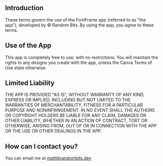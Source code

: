 ## Introduction

These terms govern the use of the FontFrame app (referred to as "the app"), developed by © Random Bits. By using the app, you agree to these terms. 

## Use of the App

This app is completely free to use, with no restrictions. You will maintain the rights to any designs you create with the app, unless the Canva Terms of Use state otherwise.

## Limited Liability

THE APP IS PROVIDED "AS IS", WITHOUT WARRANTY OF ANY KIND, EXPRESS OR
IMPLIED, INCLUDING BUT NOT LIMITED TO THE WARRANTIES OF MERCHANTABILITY,
FITNESS FOR A PARTICULAR PURPOSE AND NONINFRINGEMENT. IN NO EVENT SHALL THE
AUTHORS OR COPYRIGHT HOLDERS BE LIABLE FOR ANY CLAIM, DAMAGES OR OTHER
LIABILITY, WHETHER IN AN ACTION OF CONTRACT, TORT OR OTHERWISE, ARISING FROM,
OUT OF OR IN CONNECTION WITH THE APP OR THE USE OR OTHER DEALINGS IN THE
APP.

## How can I contact you?

You can email me at <a href="mailto:matt@randombits.dev">matt@randombits.dev</a>

